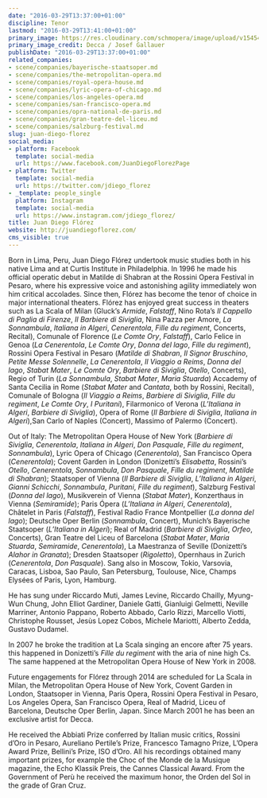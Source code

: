 ```yaml
---
date: "2016-03-29T13:37:00+01:00"
discipline: Tenor
lastmod: "2016-03-29T13:41:00+01:00"
primary_image: https://res.cloudinary.com/schmopera/image/upload/v1545409169/media/webhook-uploads/1459254883172/2016-03-29---Juan-Diego-Florez.jpg.jpg
primary_image_credit: Decca / Josef Gallauer
publishDate: "2016-03-29T13:37:00+01:00"
related_companies:
- scene/companies/bayerische-staatsoper.md
- scene/companies/the-metropolitan-opera.md
- scene/companies/royal-opera-house.md
- scene/companies/lyric-opera-of-chicago.md
- scene/companies/los-angeles-opera.md
- scene/companies/san-francisco-opera.md
- scene/companies/opra-national-de-paris.md
- scene/companies/gran-teatre-del-liceu.md
- scene/companies/salzburg-festival.md
slug: juan-diego-florez
social_media:
- platform: Facebook
  template: social-media
  url: https://www.facebook.com/JuanDiegoFlorezPage
- platform: Twitter
  template: social-media
  url: https://twitter.com/jdiego_florez
- _template: people_single
  platform: Instagram
  template: social-media
  url: https://www.instagram.com/jdiego_florez/
title: Juan Diego Flórez
website: http://juandiegoflorez.com/
cms_visible: true
---
```


Born in Lima, Peru, Juan Diego Flórez undertook music studies both in his native Lima and at Curtis Institute in Philadelphia. In 1996 he made his official operatic debut in Matilde di Shabran at the Rossini Opera Festival in Pesaro, where his expressive voice and astonishing agility immediately won him critical accolades. Since then, Flórez has become the tenor of choice in major international theaters.
Flórez has enjoyed great success in theaters such as La Scala of Milan (Gluck’s *Armide*, *Falstaff*, Nino Rota’s *Il Cappello di Paglia di Firenze*, *Il Barbiere di Siviglia*, Nina Pazza per Amore, *La Sonnambula*, *Italiana in Algeri*, *Cenerentola*, *Fille du regiment*, Concerts, Recital), Comunale of Florence (*Le Comte Ory*, *Falstaff*), Carlo Felice in Genoa (*La Cenerentola*, *Le Comte Ory*, *Donna del lago*, *Fille du regiment*), Rossini Opera Festival in Pesaro (*Matilde di Shabran*, *Il Signor Bruschino*, *Petite Messe Solennelle*, *La Cenerentola*, *Il Viaggio a Reims*, *Donna del lago*, *Stabat Mater*, *Le Comte Ory*, *Barbiere di Siviglia*, *Otello*, Concerts), Regio of Turin (*La Sonnambula*, *Stabat Mater*, *Maria Stuarda*) Accademy of Santa Cecilia in Rome (*Stabat Mater* and *Cantata*, both by Rossini, Recital), Comunale of Bologna (*Il Viaggio a Reims*, *Barbiere di Siviglia*, *Fille du regiment*, *Le Comte Ory*, *I Puritani*), Filarmonico of Verona (*L’Italiana in Algeri*, *Barbiere di Siviglia*), Opera of Rome (*Il Barbiere di Siviglia*, *Italiana in Algeri*),San Carlo of Naples (Concert), Massimo of Palermo (Concert).

Out of Italy: The Metropolitan Opera House of New York (*Barbiere di Siviglia*, *Cenerentola*, *Italiana in Algeri*, *Don Pasquale*, *Fille du regiment*, *Sonnambula*), Lyric Opera of Chicago (*Cenerentola*), San Francisco Opera (*Cenerentola*); Covent Garden in London (Donizetti’s *Elisabetta*, Rossini’s *Otello*, *Cenerentola*, *Sonnambula*, *Don Pasquale*, *Fille du regiment*, *Matilde di Shabran*); Staatsoper of Vienna (*Il Barbiere di Siviglia*, *L’Italiana in Algeri*, *Gianni Schicchi*, *Sonnambula*, *Puritani*, *Fille du regiment*), Salzburg Festival (*Donna del lago*), Musikverein of Vienna (*Stabat Mater*), Konzerthaus in Vienna (*Semiramide*); Paris Ópera (*L’Italiana in Algeri*, *Cenerentola*), Châtelet in Paris (*Falstaff*), Festival Radio France Montpellier (*La donna del lago*); Deutsche Oper Berlin (*Sonnambula*, Concert), Munich’s Bayerische Staatsoper (*L’Italiana in Algeri*); Real of Madrid (*Barbiere di Siviglia*, *Orfeo*, Concerts), Gran Teatre del Liceu of Barcelona (*Stabat Mater*, *Maria Stuarda*, *Semiramide*, *Cenerentola*), La Maestranza of Seville (Donizetti’s *Alahor in Granata*); Dresden Staatsoper (*Rigoletto*), Opernhaus in Zurich (*Cenerentola*, *Don Pasquale*). Sang also in Moscow, Tokio, Varsovia, Caracas, Lisboa, Sao Paulo, San Petersburg, Toulouse, Nice, Champs Elysées of Paris, Lyon, Hamburg.

He has sung under Riccardo Muti, James Levine, Riccardo Chailly, Myung-Wun Chung, John Elliot Gardiner, Daniele Gatti, Gianluigi Gelmetti, Neville Marriner, Antonio Pappano, Roberto Abbado, Carlo Rizzi, Marcello Viotti, Christophe Rousset, Jesùs Lopez Cobos, Michele Mariotti, Alberto Zedda, Gustavo Dudamel.

In 2007 he broke the tradition at La Scala singing an encore after 75 years. this happened in Donizetti’s *Fille du regiment* with the aria of nine high Cs. The same happened at the Metropolitan Opera House of New York in 2008.

Future engagements for Flórez through 2014 are scheduled for La Scala in Milan, the Metropolitan Opera House of New York, Covent Garden in London, Staatsoper in Vienna, Paris Opera, Rossini Opera Festival in Pesaro, Los Angeles Opera, San Francisco Opera, Real of Madrid, Liceu of Barcelona, Deutsche Oper Berlin, Japan. Since March 2001 he has been an exclusive artist for Decca.

He received the Abbiati Prize conferred by Italian music critics, Rossini d’Oro in Pesaro, Aureliano Pertile’s Prize, Francesco Tamagno Prize, L’Opera Award Prize, Bellini’s Prize, ISO d’Oro. All his recordings obtained many important prizes, for example the Choc of the Monde de la Musique magazine, the Echo Klassik Preis, the Cannes Classical Award. From the Government of Perù he received the maximum honor, the Orden del Sol in the grade of Gran Cruz.
